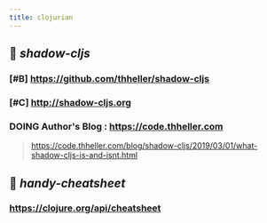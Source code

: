 ```yaml
---
title: clojurian
---
```


## 🐼 *shadow-cljs*
### [#B] https://github.com/thheller/shadow-cljs
### [#C] http://shadow-cljs.org
### DOING Author's Blog : https://code.thheller.com
> https://code.thheller.com/blog/shadow-cljs/2019/03/01/what-shadow-cljs-is-and-isnt.html
## 🐸 *handy-cheatsheet*
### https://clojure.org/api/cheatsheet
